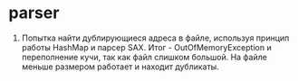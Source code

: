 # parser

1. Попытка найти дублирующиеся адреса в файле, используя принцип работы HashMap и парсер SAX.
Итог - OutOfMemoryException и переполнение кучи, так как файл слишком большой. На файле меньше размером работает и находит дубликаты.
